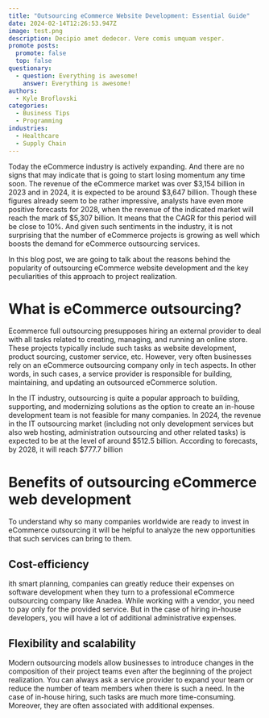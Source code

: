 ```yaml
---
title: "Outsourcing eCommerce Website Development: Essential Guide"
date: 2024-02-14T12:26:53.947Z
image: test.png
description: Decipio amet dedecor. Vere comis umquam vesper.
promote posts:
  promote: false
  top: false
questionary:
  - question: Everything is awesome!
    answer: Everything is awesome!
authors:
  - Kyle Broflovski
categories:
  - Business Tips
  - Programming
industries:
  - Healthcare
  - Supply Chain
---
```

Today the eCommerce industry is actively expanding. And there are no signs that may indicate that is going to start losing momentum any time soon. The revenue of the eCommerce market was over $3,154 billion in 2023 and in 2024, it is expected to be around $3,647 billion. Though these figures already seem to be rather impressive, analysts have even more positive forecasts for 2028, when the revenue of the indicated market will reach the mark of $5,307 billion. It means that the CAGR for this period will be close to 10%. And given such sentiments in the industry, it is not surprising that the number of eCommerce projects is growing as well which boosts the demand for eCommerce outsourcing services.

In this blog post, we are going to talk about the reasons behind the popularity of outsourcing eCommerce website development and the key peculiarities of this approach to project realization.

# What is eCommerce outsourcing?

Ecommerce full outsourcing presupposes hiring an external provider to deal with all tasks related to creating, managing, and running an online store. These projects typically include such tasks as website development, product sourcing, customer service, etc. However, very often businesses rely on an eCommerce outsourcing company only in tech aspects. In other words, in such cases, a service provider is responsible for building, maintaining, and updating an outsourced eCommerce solution.

In the IT industry, outsourcing is quite a popular approach to building, supporting, and modernizing solutions as the option to create an in-house development team is not feasible for many companies. In 2024, the revenue in the IT outsourcing market (including not only development services but also web hosting, administration outsourcing and other related tasks) is expected to be at the level of around $512.5 billion. According to forecasts, by 2028, it will reach $777.7 billion

# Benefits of outsourcing eCommerce web development
To understand why so many companies worldwide are ready to invest in eCommerce outsourcing it will be helpful to analyze the new opportunities that such services can bring to them.

## Cost-efficiency
ith smart planning, companies can greatly reduce their expenses on software development when they turn to a professional eCommerce outsourcing company like Anadea. While working with a vendor, you need to pay only for the provided service. But in the case of hiring in-house developers, you will have a lot of additional administrative expenses.

## Flexibility and scalability
Modern outsourcing models allow businesses to introduce changes in the composition of their project teams even after the beginning of the project realization. You can always ask a service provider to expand your team or reduce the number of team members when there is such a need. In the case of in-house hiring, such tasks are much more time-consuming. Moreover, they are often associated with additional expenses.
